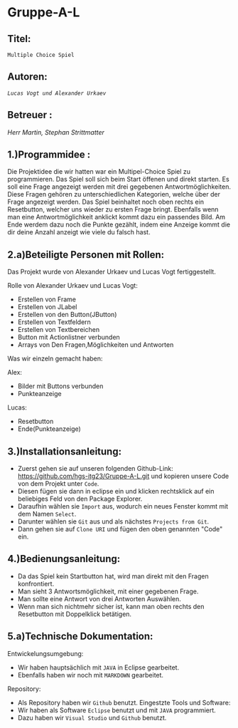 # Gruppe-A-L

## **Titel**: 

`Multiple Choice Spiel`

## **Autoren**: 

*`Lucas Vogt und Alexander Urkaev`* 

##  **Betreuer** : 

*Herr  Martin, Stephan Strittmatter*

## **1.)Programmidee** : 
Die Projektidee die wir hatten war ein Multipel-Choice Spiel zu programmieren. Das Spiel soll sich beim Start öffenen und direkt starten. Es soll eine Frage angezeigt werden mit drei gegebenen Antwortmöglichkeiten. Diese Fragen gehören zu unterschiedlichen Kategorien, welche über der Frage angezeigt werden. Das Spiel beinhaltet noch oben rechts ein Resetbutton, welcher uns wieder zu ersten Frage bringt. Ebenfalls wenn man eine Antwortmöglichkeit anklickt kommt dazu ein passendes Bild.
Am Ende werdem dazu noch die Punkte gezählt, indem eine Anzeige kommt die dir deine Anzahl anzeigt wie viele du falsch hast.

## **2.a)Beteiligte Personen mit Rollen**:
Das Projekt wurde von Alexander Urkaev und Lucas Vogt fertiggestellt.

Rolle von Alexander Urkaev und Lucas Vogt:
- Erstellen von Frame 
- Erstellen von JLabel
- Erstellen von den Button(JButton)
- Erstellen von Textfeldern
- Erstellen von Textbereichen
- Button mit Actionlistner verbunden
- Arrays von Den Fragen,Möglichkeiten und Antworten

 Was wir einzeln gemacht haben:

 Alex:
- Bilder mit Buttons verbunden
- Punkteanzeige

 Lucas:
- Resetbutton
- Ende(Punkteanzeige)

## **3.)Installationsanleitung**:

- Zuerst gehen sie auf unseren folgenden Github-Link: https://github.com/hgs-itg23/Gruppe-A-L.git
und kopieren unsere Code von dem Projekt unter `Code`.
- Diesen fügen sie dann in eclipse ein und klicken rechtsklick auf ein beliebiges Feld von den Package Explorer.
- Daraufhin wählen sie `Import` aus, wodurch ein neues Fenster kommt mit dem Namen `Select`.
- Darunter wählen sie `Git` aus und als nächstes `Projects from Git`.
- Dann gehen sie auf `Clone URI` und fügen den oben genannten "Code" ein.

## **4.)Bedienungsanleitung**:
- Da das Spiel kein Startbutton hat, wird man direkt mit den Fragen konfrontiert.
- Man sieht 3 Antwortsmöglichkeit, mit einer gegebenen Frage.
- Man sollte eine Antwort von drei Antworten Auswählen.
- Wenn man sich nichtmehr sicher ist, kann man oben rechts den Resetbutton mit Doppelklick betätigen.

## **5.a)Technische Dokumentation**:

Entwickelungsumgebung:
- Wir haben hauptsächlich mit `JAVA` in Eclipse gearbeitet.
- Ebenfalls haben wir noch mit `MARKDOWN` gearbeitet.

Repository:
- Als Repository haben wir `Github` benutzt.
Eingestzte Tools und Software:
-  Wir haben als Software `Eclipse` benutzt und mit `JAVA` programmiert.
-  Dazu haben wir `Visual Studio` und `Github` benutzt.





